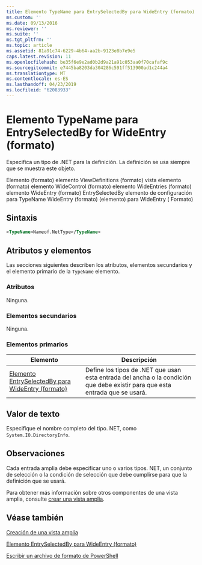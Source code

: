 ```yaml
---
title: Elemento TypeName para EntrySelectedBy para WideEntry (formato) | Microsoft Docs
ms.custom: ''
ms.date: 09/13/2016
ms.reviewer: ''
ms.suite: ''
ms.tgt_pltfrm: ''
ms.topic: article
ms.assetid: 81a91c74-6229-4b64-aa2b-9123e8b7e9e5
caps.latest.revision: 11
ms.openlocfilehash: be35f6e9e2ad0b2d9a21a91c053aa0f70cafaf9c
ms.sourcegitcommit: e7445ba8203da304286c591ff513900ad1c244a4
ms.translationtype: MT
ms.contentlocale: es-ES
ms.lasthandoff: 04/23/2019
ms.locfileid: "62083933"
---
```

# <a name="typename-element-for-entryselectedby-for-wideentry-format"></a>Elemento TypeName para EntrySelectedBy for WideEntry (formato)

Especifica un tipo de .NET para la definición. La definición se usa siempre que se muestra este objeto.

Elemento (formato) elemento ViewDefinitions (formato) vista elemento (formato) elemento WideControl (formato) elemento WideEntries (formato) elemento WideEntry (formato) EntrySelectedBy elemento de configuración para TypeName WideEntry (formato) (elemento) para WideEntry ( Formato)

## <a name="syntax"></a>Sintaxis

```xml
<TypeName>Nameof.NetType</TypeName>
```

## <a name="attributes-and-elements"></a>Atributos y elementos

Las secciones siguientes describen los atributos, elementos secundarios y el elemento primario de la `TypeName` elemento.

### <a name="attributes"></a>Atributos

Ninguna.

### <a name="child-elements"></a>Elementos secundarios

Ninguna.

### <a name="parent-elements"></a>Elementos primarios

|Elemento|Descripción|
|-------------|-----------------|
|[Elemento EntrySelectedBy para WideEntry (formato)](./entryselectedby-element-for-wideentry-format.md)|Define los tipos de .NET que usan esta entrada del ancha o la condición que debe existir para que esta entrada que se usará.|

## <a name="text-value"></a>Valor de texto

Especifique el nombre completo del tipo. NET, como `System.IO.DirectoryInfo`.

## <a name="remarks"></a>Observaciones

Cada entrada amplia debe especificar uno o varios tipos. NET, un conjunto de selección o la condición de selección que debe cumplirse para que la definición que se usará.

Para obtener más información sobre otros componentes de una vista amplia, consulte [crear una vista amplia](./creating-a-wide-view.md).

## <a name="see-also"></a>Véase también

[Creación de una vista amplia](./creating-a-wide-view.md)

[Elemento EntrySelectedBy para WideEntry (formato)](./entryselectedby-element-for-wideentry-format.md)

[Escribir un archivo de formato de PowerShell](./writing-a-powershell-formatting-file.md)
